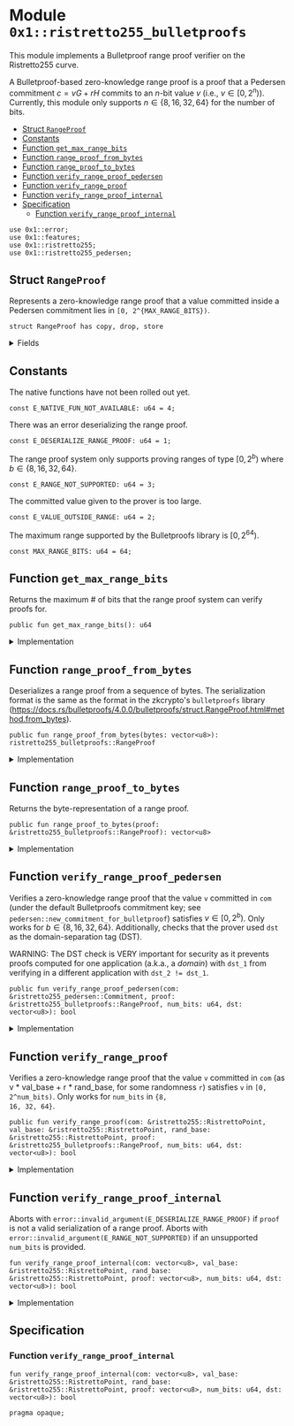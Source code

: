 
<a id="0x1_ristretto255_bulletproofs"></a>

# Module `0x1::ristretto255_bulletproofs`

This module implements a Bulletproof range proof verifier on the Ristretto255 curve.

A Bulletproof-based zero-knowledge range proof is a proof that a Pedersen commitment
$c = v G + r H$ commits to an $n$-bit value $v$ (i.e., $v \in [0, 2^n)$). Currently, this module only supports
$n \in \{8, 16, 32, 64\}$ for the number of bits.


-  [Struct `RangeProof`](#0x1_ristretto255_bulletproofs_RangeProof)
-  [Constants](#@Constants_0)
-  [Function `get_max_range_bits`](#0x1_ristretto255_bulletproofs_get_max_range_bits)
-  [Function `range_proof_from_bytes`](#0x1_ristretto255_bulletproofs_range_proof_from_bytes)
-  [Function `range_proof_to_bytes`](#0x1_ristretto255_bulletproofs_range_proof_to_bytes)
-  [Function `verify_range_proof_pedersen`](#0x1_ristretto255_bulletproofs_verify_range_proof_pedersen)
-  [Function `verify_range_proof`](#0x1_ristretto255_bulletproofs_verify_range_proof)
-  [Function `verify_range_proof_internal`](#0x1_ristretto255_bulletproofs_verify_range_proof_internal)
-  [Specification](#@Specification_1)
    -  [Function `verify_range_proof_internal`](#@Specification_1_verify_range_proof_internal)


<pre><code>use 0x1::error;
use 0x1::features;
use 0x1::ristretto255;
use 0x1::ristretto255_pedersen;
</code></pre>



<a id="0x1_ristretto255_bulletproofs_RangeProof"></a>

## Struct `RangeProof`

Represents a zero-knowledge range proof that a value committed inside a Pedersen commitment lies in
<code>[0, 2^&#123;MAX_RANGE_BITS&#125;)</code>.


<pre><code>struct RangeProof has copy, drop, store
</code></pre>



<details>
<summary>Fields</summary>


<dl>
<dt>
<code>bytes: vector&lt;u8&gt;</code>
</dt>
<dd>

</dd>
</dl>


</details>

<a id="@Constants_0"></a>

## Constants


<a id="0x1_ristretto255_bulletproofs_E_NATIVE_FUN_NOT_AVAILABLE"></a>

The native functions have not been rolled out yet.


<pre><code>const E_NATIVE_FUN_NOT_AVAILABLE: u64 &#61; 4;
</code></pre>



<a id="0x1_ristretto255_bulletproofs_E_DESERIALIZE_RANGE_PROOF"></a>

There was an error deserializing the range proof.


<pre><code>const E_DESERIALIZE_RANGE_PROOF: u64 &#61; 1;
</code></pre>



<a id="0x1_ristretto255_bulletproofs_E_RANGE_NOT_SUPPORTED"></a>

The range proof system only supports proving ranges of type $[0, 2^b)$ where $b \in \{8, 16, 32, 64\}$.


<pre><code>const E_RANGE_NOT_SUPPORTED: u64 &#61; 3;
</code></pre>



<a id="0x1_ristretto255_bulletproofs_E_VALUE_OUTSIDE_RANGE"></a>

The committed value given to the prover is too large.


<pre><code>const E_VALUE_OUTSIDE_RANGE: u64 &#61; 2;
</code></pre>



<a id="0x1_ristretto255_bulletproofs_MAX_RANGE_BITS"></a>

The maximum range supported by the Bulletproofs library is $[0, 2^{64})$.


<pre><code>const MAX_RANGE_BITS: u64 &#61; 64;
</code></pre>



<a id="0x1_ristretto255_bulletproofs_get_max_range_bits"></a>

## Function `get_max_range_bits`

Returns the maximum # of bits that the range proof system can verify proofs for.


<pre><code>public fun get_max_range_bits(): u64
</code></pre>



<details>
<summary>Implementation</summary>


<pre><code>public fun get_max_range_bits(): u64 &#123;
    MAX_RANGE_BITS
&#125;
</code></pre>



</details>

<a id="0x1_ristretto255_bulletproofs_range_proof_from_bytes"></a>

## Function `range_proof_from_bytes`

Deserializes a range proof from a sequence of bytes. The serialization format is the same as the format in
the zkcrypto's <code>bulletproofs</code> library (https://docs.rs/bulletproofs/4.0.0/bulletproofs/struct.RangeProof.html#method.from_bytes).


<pre><code>public fun range_proof_from_bytes(bytes: vector&lt;u8&gt;): ristretto255_bulletproofs::RangeProof
</code></pre>



<details>
<summary>Implementation</summary>


<pre><code>public fun range_proof_from_bytes(bytes: vector&lt;u8&gt;): RangeProof &#123;
    RangeProof &#123;
        bytes
    &#125;
&#125;
</code></pre>



</details>

<a id="0x1_ristretto255_bulletproofs_range_proof_to_bytes"></a>

## Function `range_proof_to_bytes`

Returns the byte-representation of a range proof.


<pre><code>public fun range_proof_to_bytes(proof: &amp;ristretto255_bulletproofs::RangeProof): vector&lt;u8&gt;
</code></pre>



<details>
<summary>Implementation</summary>


<pre><code>public fun range_proof_to_bytes(proof: &amp;RangeProof): vector&lt;u8&gt; &#123;
    proof.bytes
&#125;
</code></pre>



</details>

<a id="0x1_ristretto255_bulletproofs_verify_range_proof_pedersen"></a>

## Function `verify_range_proof_pedersen`

Verifies a zero-knowledge range proof that the value <code>v</code> committed in <code>com</code> (under the default Bulletproofs
commitment key; see <code>pedersen::new_commitment_for_bulletproof</code>) satisfies $v \in [0, 2^b)$. Only works
for $b \in \{8, 16, 32, 64\}$. Additionally, checks that the prover used <code>dst</code> as the domain-separation
tag (DST).

WARNING: The DST check is VERY important for security as it prevents proofs computed for one application
(a.k.a., a _domain_) with <code>dst_1</code> from verifying in a different application with <code>dst_2 !&#61; dst_1</code>.


<pre><code>public fun verify_range_proof_pedersen(com: &amp;ristretto255_pedersen::Commitment, proof: &amp;ristretto255_bulletproofs::RangeProof, num_bits: u64, dst: vector&lt;u8&gt;): bool
</code></pre>



<details>
<summary>Implementation</summary>


<pre><code>public fun verify_range_proof_pedersen(com: &amp;pedersen::Commitment, proof: &amp;RangeProof, num_bits: u64, dst: vector&lt;u8&gt;): bool &#123;
    assert!(features::bulletproofs_enabled(), error::invalid_state(E_NATIVE_FUN_NOT_AVAILABLE));

    verify_range_proof_internal(
        ristretto255::point_to_bytes(&amp;pedersen::commitment_as_compressed_point(com)),
        &amp;ristretto255::basepoint(), &amp;ristretto255::hash_to_point_base(),
        proof.bytes,
        num_bits,
        dst
    )
&#125;
</code></pre>



</details>

<a id="0x1_ristretto255_bulletproofs_verify_range_proof"></a>

## Function `verify_range_proof`

Verifies a zero-knowledge range proof that the value <code>v</code> committed in <code>com</code> (as v * val_base + r * rand_base,
for some randomness <code>r</code>) satisfies <code>v</code> in <code>[0, 2^num_bits)</code>. Only works for <code>num_bits</code> in <code>&#123;8, 16, 32, 64&#125;</code>.


<pre><code>public fun verify_range_proof(com: &amp;ristretto255::RistrettoPoint, val_base: &amp;ristretto255::RistrettoPoint, rand_base: &amp;ristretto255::RistrettoPoint, proof: &amp;ristretto255_bulletproofs::RangeProof, num_bits: u64, dst: vector&lt;u8&gt;): bool
</code></pre>



<details>
<summary>Implementation</summary>


<pre><code>public fun verify_range_proof(
    com: &amp;RistrettoPoint,
    val_base: &amp;RistrettoPoint, rand_base: &amp;RistrettoPoint,
    proof: &amp;RangeProof, num_bits: u64, dst: vector&lt;u8&gt;): bool
&#123;
    assert!(features::bulletproofs_enabled(), error::invalid_state(E_NATIVE_FUN_NOT_AVAILABLE));

    verify_range_proof_internal(
        ristretto255::point_to_bytes(&amp;ristretto255::point_compress(com)),
        val_base, rand_base,
        proof.bytes, num_bits, dst
    )
&#125;
</code></pre>



</details>

<a id="0x1_ristretto255_bulletproofs_verify_range_proof_internal"></a>

## Function `verify_range_proof_internal`

Aborts with <code>error::invalid_argument(E_DESERIALIZE_RANGE_PROOF)</code> if <code>proof</code> is not a valid serialization of a
range proof.
Aborts with <code>error::invalid_argument(E_RANGE_NOT_SUPPORTED)</code> if an unsupported <code>num_bits</code> is provided.


<pre><code>fun verify_range_proof_internal(com: vector&lt;u8&gt;, val_base: &amp;ristretto255::RistrettoPoint, rand_base: &amp;ristretto255::RistrettoPoint, proof: vector&lt;u8&gt;, num_bits: u64, dst: vector&lt;u8&gt;): bool
</code></pre>



<details>
<summary>Implementation</summary>


<pre><code>native fun verify_range_proof_internal(
    com: vector&lt;u8&gt;,
    val_base: &amp;RistrettoPoint,
    rand_base: &amp;RistrettoPoint,
    proof: vector&lt;u8&gt;,
    num_bits: u64,
    dst: vector&lt;u8&gt;): bool;
</code></pre>



</details>

<a id="@Specification_1"></a>

## Specification


<a id="@Specification_1_verify_range_proof_internal"></a>

### Function `verify_range_proof_internal`


<pre><code>fun verify_range_proof_internal(com: vector&lt;u8&gt;, val_base: &amp;ristretto255::RistrettoPoint, rand_base: &amp;ristretto255::RistrettoPoint, proof: vector&lt;u8&gt;, num_bits: u64, dst: vector&lt;u8&gt;): bool
</code></pre>




<pre><code>pragma opaque;
</code></pre>


[move-book]: https://aptos.dev/move/book/SUMMARY
